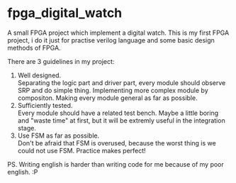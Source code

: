 fpga_digital_watch
==================
A small FPGA project which implement a digital watch. This is my first FPGA project, i do it just for practise verilog language and some basic design methods of FPGA.

There are 3 guidelines in my project:</br>
1. Well designed.</br>
Separating the logic part and driver part, every module should observe SRP and do simple thing. Implementing more complex module by compositon. Making every module general as far as possible.</br>
2. Sufficiently tested.</br>
Every module should have a related test bench. Maybe a little boring and "waste time" at first, but it will be extremly useful in the integration stage.</br>
3. Use FSM as far as possible.</br>
Don't be afraid that FSM is overused, because the worst thing is we could not use FSM. Practice makes perfect!

PS. Writing english is harder than writing code for me because of my poor english. :P
